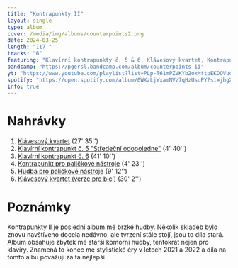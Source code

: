 ```yaml
---
title: "Kontrapunkty II"
layout: single
type: album
cover: /media/img/albums/counterpoints2.png
date: 2024-03-25
length: "117'"
tracks: "6"
featuring: "Klavírní kontrapunkty č. 5 & 6, Klávesový kvartet, Kontrapunkt pro paličkové nástorje, Hudba pro paličkové nástroje"
bandcamp: "https://pgersl.bandcamp.com/album/counterpoints-ii"
yt: "https://www.youtube.com/playlist?list=PLp-T61mPZVKYb2oxMttpEKDOVuqOeDuTv"
spotify: "https://open.spotify.com/album/0WXzLjWxamNVz7qHzUsuPY?si=jhgXsakSQJqf21PjXTcyeg"
info: true
---
```

# Nahrávky
1. [Klávesový kvartet](/cs/works/chamber/keyboard-quartet) (27' 35'')
2. [Klavírní kontrapunkt č. 5 "Středeční odopoledne"](/cs/works/chamber/piano-counterpoint-no.-5) (4' 40'')
3. [Klavírní kontrapunkt č. 6](/cs/works/chamber/piano-counterpoint-no.-6) (41' 10'')
4. [Kontrapunkt pro paličkové nástroje](/cs/works/chamber/mallet-counterpoint) (4' 23'')
5. [Hudba pro paličkové nástroje](/cs/works/chamber/music-for-mallet-instruments) (9' 12'')
6. [Klávesový kvartet (verze pro bicí)](/cs/works/chamber/keyboard-quartet-version-for-percussion) (30' 2'')

# Poznámky
Kontrapunkty II je poslední album mé brzké hudby. Několik skladeb bylo znovu navštíveno docela nedávno, ale tvrzení stále stojí, jsou to díla stará. Album obsahuje zbytek mé starší komorní hudby, tentokrát nejen pro klavíry. Znamená to konec mé stylistické éry v letech 2021 a 2022 a díla na tomto albu považuji za ta nejlepší.